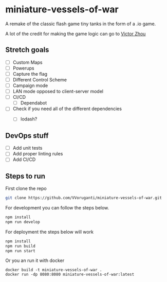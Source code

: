 # miniature-vessels-of-war

A remake of the classic flash game tiny tanks in the form of a .io game.

A lot of the credit for making the game logic can go to [Victor Zhou](https://victorzhou.com/blog/build-an-io-game-part-1/)

## Stretch goals

- [ ] Custom Maps
- [ ] Powerups
- [ ] Capture the flag
- [ ] Different Control Scheme
- [ ] Campaign mode
- [ ] LAN mode opposed to client-server model
- [ ] CI/CD
    - [ ] Dependabot
- [ ] Check if you need all of the different dependencies
    - [ ] lodash?


## DevOps stuff

- [ ] Add unit tests
- [ ] Add proper linting rules
- [ ] Add CI/CD

## Steps to run

First clone the repo

```bash
git clone https://github.com/VVoruganti/miniature-vessels-of-war.git
```

For development you can follow the steps below.

```bash
npm install
npm run develop
```

For deployment the steps below will work

```bash
npm install
npm run build
npm run start
```
Or you an run it with docker

```
docker build -t miniature-vessels-of-war .
docker run -dp 8080:8080 miniature-vessels-of-war:latest
```
